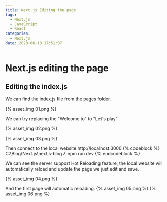 ```yaml
---
title: Next.js Editing the page
tags:
  - Next.js
  - JavaScript
  - React
categories:
  - Next.js
date: 2020-06-10 17:51:07
---
```



# Next.js editing the page

<!-- More -->

## Editing the index.js

We can find the index.js file from the pages folder.

{% asset_img 01.png %}

We can try replacing the "Welcome to" to "Let's play"

{% asset_img 02.png %}

{% asset_img 03.png %}

Then connect to the local website http://localhost:3000
{% codeblock %}
C:\Blog\Next.js\nextjs-blog
λ npm run dev
{% endcodeblock %}

We can see the server support Hot Reloading feature, the local website will automatically reload and update the page we just edit and save.

{% asset_img 04.png %}

And the first page will automatic reloading.
{% asset_img 05.png %}
{% asset_img 06.png %}